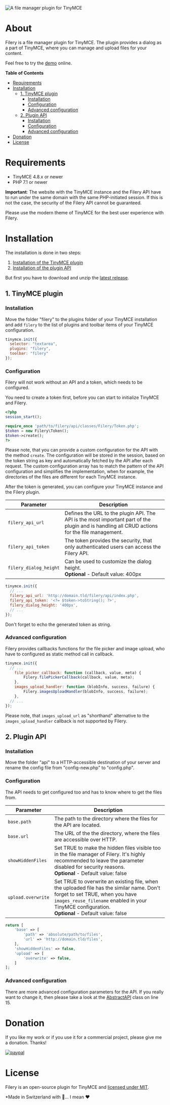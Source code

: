 ![A file manager plugin for TinyMCE](https://raw.githubusercontent.com/Neoflow/Filery/master/example.png "A file manager plugin for TinyMCE.")

# About
Filery is a file manager plugin for TinyMCE. The plugin provides a dialog as a part of TinyMCE, where you can manage and upload files for your content.

Feel free to try the [demo](https://demos.neoflow.ch/filery/) online.

**Table of Contents**
* [Requirements](#requirements)
* [Installation](#installation)
    + [1. TinyMCE plugin](#1-tinymce-plugin)
        - [Installation](#installation-1)
        - [Configuration](#configuration-1)
        - [Advanced configuration](#advanced-configuration-1)
    + [2. Plugin API](#2-plugin-api)
        - [Installation](#installation-2)
        - [Configuration](#configuration-2)
        - [Advanced configuration](#advanced-configuration-2)
* [Donation](#donation)
* [License](#license)

# Requirements
* TinyMCE 4.8.x or newer
* PHP 7.1 or newer

**Important**: The website with the TinyMCE instance and the Filery API have to run under the same domain with the same PHP-initiated session. If this is not the case, the security of the Filery API cannot be guaranteed.

Please use the modern theme of TinyMCE for the best user experience with Filery.


# Installation
The installation is done in two steps:
1. [Installation of the TinyMCE plugin](#1-tinymce-plugin)
2. [Installation of the plugin API](#2-plugin-api)

But first you have to download and unzip the [latest release](https://github.com/rjgamer/Filery/releases/latest).

## 1. TinyMCE plugin
### Installation
Move the folder "filery" to the plugins folder of your TinyMCE installation and add `filery` to the list of plugins and toolbar items of your TinyMCE configuration. 

```js
tinymce.init({
  selector: "textarea",
  plugins: "filery",
  toolbar: "filery"
});
```

### Configuration
Filery will not work without an API and a token, which needs to be configured.

You need to create a token first, before you can start to initialize TinyMCE and Filery.  
```php
<?php
session_start();

require_once 'path/to/filery/api/classes/Filery/Token.php';
$token = new Filery\Token();
$token->create();
?>
```
Please note, that you can provide a custom configuration for the API with the method `create`. The configuration will be stored in the session, based on the token string as key and automatically fetched by the API after each request. The custom configuration array has to match the pattern of the API configuration and simplifies the implementation, when for example, the directories of the files are different for each TinyMCE instance.

After the token is generated, you can configure your TinyMCE instance and the Filery plugin. 

|Parameter|Description|
|---|---|
|`filery_api_url`|Defines the URL to the plugin API. The API is the most important part of the plugin and is handling all CRUD actions for the file management.|
|`filery_api_token`|The token provides the security, that only authenticated users can access the Filery API.|
|`filery_dialog_height`|Can be used to customize the dialog height.<br />**Optional** - Default value: 400px|

```js
tinymce.init({
  // ...
  filery_api_url: 'http://domain.tld/filery/api/index.php',
  filery_api_token: '<?= $token->toString(); ?>',
  filery_dialog_height: '400px',
  // ...
});
```
Don't forget to echo the generated token as string.

### Advanced configuration
Filery provides callbacks functions for the file picker and image upload, who have to configured as static method call in callback.

```js
tinymce.init({
  // ...
    file_picker_callback: function (callback, value, meta) {
        Filery.filePickerCallback(callback, value, meta);
    },
    images_upload_handler: function (blobInfo, success, failure) {
        Filery.imagesUploadHandler(blobInfo, success, failure);
    },
  // ...
});
```
Please note, that `images_upload_url` as "shorthand" alternative to the `images_upload_handler` callback is not supported by Filery.
## 2. Plugin API
### Installation
Move the folder "api" to a HTTP-accessible destination of your server and rename the config file from "config-new.php" to "config.php".

### Configuration
The API needs to get configured too and has to know where to get the files from.

|Parameter|Description|
|---|---|
|`base.path`|The path to the directory where the files for the API are located.|
|`base.url`|The URL of the the directory, where the files are accessible over HTTP.|
|`showHiddenFiles`|Set TRUE to make the hidden files visible too in the file manager of Filery. It's highly recommended to leave the parameter disabled for security reasons.<br />**Optional** - Default value: false|
|`upload.overwrite`|Set TRUE to overwrite an existing file, when the uploaded file has the similar name. Don't forget to set TRUE, when you have `images_reuse_filename` enabled in your TinyMCE configuration.<br />**Optional** - Default value: false|

```php
return [
    'base' => [
        'path' => 'absolute/path/to/files',
        'url' => 'http://domain.tld/files',
    ],
    'showHiddenFiles' => false,
    'upload' => [
        'overwrite' => false,
    ]
];
```

### Advanced configuration
There are more advanced configuration parameters for the API. If you really want to change it, then please take a look at the [AbstractAPI](https://github.com/rjgamer/Filery/blob/master/api/classes/Filery/AbstractAPI.php#L15) class on line 15. 

# Donation
If you like my work or if you use it for a commercial project, please give me a donation. Thanks!

[![paypal](https://www.paypalobjects.com/en_US/i/btn/btn_donateCC_LG.gif)](https://www.paypal.me/JonathanNessier)

# License
Filery is an open-source plugin for TinyMCE and [licensed under MIT](https://github.com/rjgamer/Filery/blob/master/LICENSE).

*Made in Switzerland with :banana:... I mean :heart:

